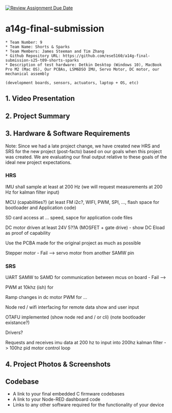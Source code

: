 [![Review Assignment Due Date](https://classroom.github.com/assets/deadline-readme-button-22041afd0340ce965d47ae6ef1cefeee28c7c493a6346c4f15d667ab976d596c.svg)](https://classroom.github.com/a/AlBFWSQg)
# a14g-final-submission

    * Team Number: 9
    * Team Name: Shorts & Sparks
    * Team Members: James Steeman and Tim Zhang
    * Github Repository URL: https://github.com/ese5160/a14g-final-submission-s25-t09-shorts-sparks
    * Description of test hardware: Detkin Desktop (Windows 10), MacBook Pro M2 (Mac OS), Our PCBAs, LSM6DSO IMU, Servo Motor, DC motor, our mechanical assembly
    
    (development boards, sensors, actuators, laptop + OS, etc) 

## 1. Video Presentation

## 2. Project Summary

## 3. Hardware & Software Requirements

Note: Since we had a late project change, we have created new HRS and SRS for the new project (post-facto) based on our goals when this project was created. We are evaluating our final output relative to these goals of the ideal new project expectations.

### HRS

IMU shall sample at least at 200 Hz (we will request measurements at 200 Hz for kalman filter input)

MCU (capabilities?) (at least FM i2c?, WIFI, PWM, SPI, ..., flash space for bootloader and Application code)

SD card access at ... speed, sapce for application code files

DC motor driven at least 24V 5??A (MOSFET + gate drive) - show DC Eload as proof of capability

Use the PCBA made for the original project as much as possible

Stepper motor - Fail --> servo motor from another SAMW pin

### SRS

UART SAMW to SAMD for communication between mcus on board - Fail -->

PWM at 10khz (ish) for 

Ramp changes in dc motor PWM for ...

Node red / wifi interfacing for remote data show and user input

OTAFU implemented (show node red and / or cli) (note bootloader existance?)

Drivers?

Requests and receives imu data at 200 hz to input into 200hz kalman filter -> 100hz pid motor control loop


## 4. Project Photos & Screenshots

## Codebase

- A link to your final embedded C firmware codebases
- A link to your Node-RED dashboard code
- Links to any other software required for the functionality of your device

